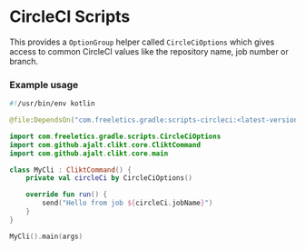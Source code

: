 # CircleCI Scripts

This provides a `OptionGroup` helper called `CircleCiOptions` which gives access
to common CircleCI values like the repository name, job number or branch.

### Example usage

```kts
#!/usr/bin/env kotlin

@file:DependsOn("com.freeletics.gradle:scripts-circleci:<latest-version>")

import com.freeletics.gradle.scripts.CircleCiOptions
import com.github.ajalt.clikt.core.CliktCommand
import com.github.ajalt.clikt.core.main

class MyCli : CliktCommand() {
    private val circleCi by CircleCiOptions()

    override fun run() {
        send("Hello from job ${circleCi.jobName}")
    }
}

MyCli().main(args)
```

